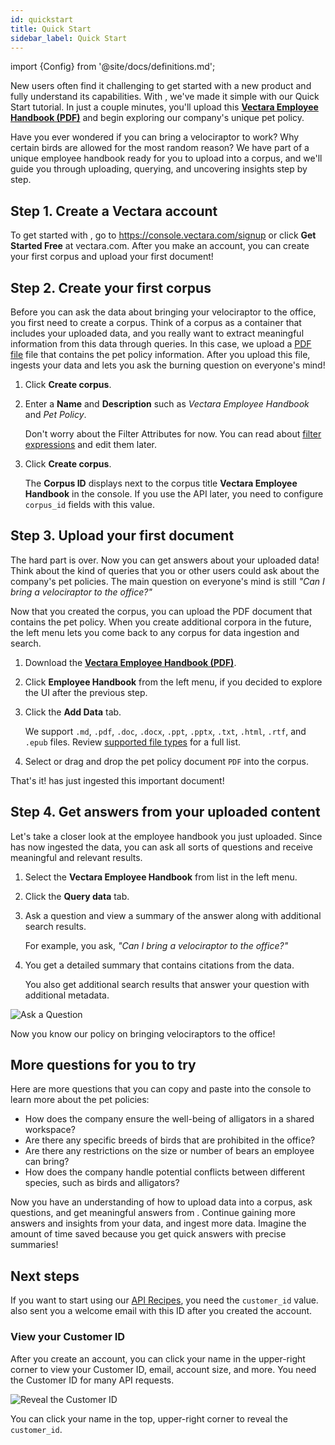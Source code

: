 ```yaml
---
id: quickstart
title: Quick Start
sidebar_label: Quick Start
---
```


import {Config} from '@site/docs/definitions.md';

New users often find it challenging to get started with a new product and 
fully understand its capabilities. With <Config v="names.product"/>, we've made it simple with our 
Quick Start tutorial. In just a couple minutes, you'll upload this 
[**Vectara Employee Handbook (PDF)**](/img/vectara_employee_handbook.pdf) 
and begin exploring our company's unique pet policy.

Have you ever wondered if you can bring a velociraptor to work? Why certain 
birds are allowed for the most random reason? We have part of a unique 
employee handbook ready for you to upload into a <Config v="names.product"/> corpus, 
and we'll guide you through uploading, querying, and uncovering insights step 
by step.

## Step 1. Create a Vectara account

To get started with <Config v="names.product"/>, go to https://console.vectara.com/signup or
click **Get Started Free** at vectara.com. After you make an account, you can
create your first corpus and upload your first document!

## Step 2. Create your first corpus

Before you can ask the data about bringing your velociraptor to the
office, you first need to create a corpus. Think of a
corpus as a container that includes your uploaded data, and you really want
to extract meaningful information from this data through queries. In this
case, we upload a [PDF file](/img/vectara_employee_handbook.pdf) file
that contains the pet policy information. After you upload this
file, <Config v="names.product"/> ingests your data and lets you ask the burning
question on everyone's mind!

1. Click **Create corpus**.
2. Enter a **Name** and **Description** such as _Vectara Employee Handbook_ and _Pet Policy_.

   Don't worry about the Filter Attributes for now. You can read
   about [filter expressions](/docs/learn/metadata-search-filtering/filter-overview) and
   edit them later.

3. Click **Create corpus**.

   The **Corpus ID** displays next to the corpus title **Vectara Employee Handbook** in the
   console. If you use the API later, you need to configure `corpus_id` fields
   with this value.

## Step 3. Upload your first document

The hard part is over. Now you can get answers about your uploaded data!
Think about the kind of queries that you or other users could ask about
the company's pet policies. The main question on everyone's mind is still
_"Can I bring a velociraptor to the office?"_

Now that you created the corpus, you can upload the PDF document
that contains the pet policy. When you create additional corpora in the
future, the left menu lets you come back to any corpus for data
ingestion and search.

1. Download the [**Vectara Employee Handbook (PDF)**](/img/vectara_employee_handbook.pdf).
2. Click **Employee Handbook** from the left menu, if you decided to explore the UI
   after the previous step.
3. Click the **Add Data** tab.

   We support `.md`, `.pdf`, `.doc`, `.docx`, `.ppt`, `.pptx`, `.txt`,
   `.html`, `.rtf`, and `.epub` files. Review [supported file types](/docs/api-reference/indexing-apis/file-upload/file-upload-filetypes) for
   a full list.

4. Select or drag and drop the pet policy document `PDF` into the corpus.

That's it! <Config v="names.product"/> has just ingested this important document!

## Step 4. Get answers from your uploaded content

Let's take a closer look at the employee handbook you just uploaded. Since <Config v="names.product"/> has
now ingested the data, you can ask all sorts of questions and receive
meaningful and relevant results.

1. Select the **Vectara Employee Handbook** from list in the left menu.
2. Click the **Query data** tab.
3. Ask a question and view a summary of the answer along with additional
   search results.

   For example, you ask, _"Can I bring a velociraptor to the office?"_

4. You get a detailed summary that contains citations from the data.

   You also get additional search results that answer your question with
   additional metadata.

![Ask a Question](/img/ask_a_question.png)

Now you know our policy on bringing velociraptors to the office!

## More questions for you to try

Here are more questions that you can copy and paste into the console to learn
more about the pet policies:

- How does the company ensure the well-being of alligators in a shared workspace?
- Are there any specific breeds of birds that are prohibited in the office?
- Are there any restrictions on the size or number of bears an employee
  can bring?
- How does the company handle potential conflicts between different species,
  such as birds and alligators?

Now you have an understanding of how to upload data into a corpus, ask
questions, and get meaningful answers from <Config v="names.product"/>. Continue
gaining more answers and insights from your data, and ingest more data.
Imagine the amount of time saved because you get quick answers with precise
summaries!

## Next steps

If you want to start using our [API Recipes](/docs/api-recipes), you need
the `customer_id` value. <Config v="names.product"/> also sent
you a welcome email with this ID after you created the account.

### View your Customer ID

After you create an account, you can click your name in the upper-right corner 
to view your Customer ID, email, account size, and more. You need the
Customer ID for many API requests.

![Reveal the Customer ID](/img/view_customer_id.png)

You can click your name in the top, upper-right corner to reveal
the `customer_id`.
